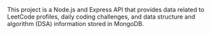 This project is a Node.js and Express API that provides data related to LeetCode profiles, daily coding challenges, and data structure and algorithm (DSA) information stored in MongoDB.
